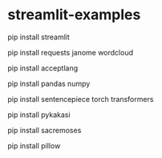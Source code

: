 # streamlit-examples

pip install streamlit

pip install requests janome wordcloud

pip install acceptlang

pip install pandas numpy

pip install sentencepiece torch transformers

pip install pykakasi

pip install sacremoses

pip install pillow